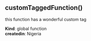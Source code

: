 <a name="customTaggedFunction"></a>
## customTaggedFunction()
this function has a wonderful custom tag

**Kind**: global function  
**createdin**: Nigeria  
